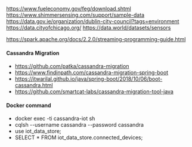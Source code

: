 https://www.fueleconomy.gov/feg/download.shtml
https://www.shimmersensing.com/support/sample-data
https://data.gov.ie/organization/dublin-city-council?tags=environment
https://data.cityofchicago.org/
https://data.world/datasets/sensors

https://spark.apache.org/docs/2.2.0/streaming-programming-guide.html

#### Cassandra Migration
* https://github.com/patka/cassandra-migration
* https://www.findinpath.com/cassandra-migration-spring-boot
* https://itwarilal.github.io/java/spring-boot/2018/10/06/boot-cassandra.html
* https://github.com/smartcat-labs/cassandra-migration-tool-java


#### Docker command
* docker exec -ti cassandra-iot sh
* cqlsh --username cassandra --password cassandra
* use iot_data_store;
* SELECT * FROM iot_data_store.connected_devices;

